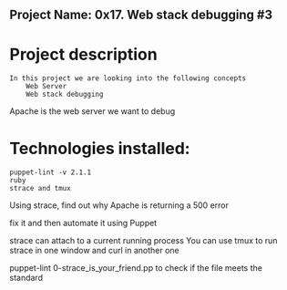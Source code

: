## Project Name: 0x17. Web stack debugging #3

# Project description

    In this project we are looking into the following concepts
        Web Server
        Web stack debugging

Apache is the web server we want to debug

# Technologies installed:
    puppet-lint -v 2.1.1
    ruby
    strace and tmux

Using strace, find out why Apache is returning a 500 error

 fix it and then automate it using Puppet

strace can attach to a current running process
You can use tmux to run strace in one window and curl in another one

puppet-lint 0-strace_is_your_friend.pp to check if the file meets the standard
